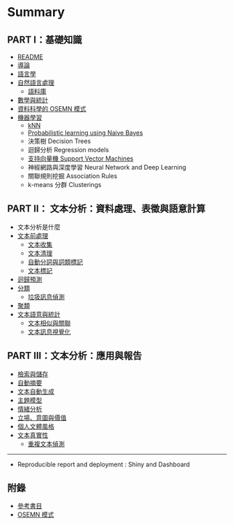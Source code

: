 # Summary

## PART I：基礎知識
* [README](README.md)
* [導論](introductionmd.md)
* [語言學](linguistic_fundamentals.md)
* [自然語言處理](nlp.md)
    * [語料庫](corpus.md)
* [數學與統計](math_fundamentals.md)
* [資料科學的 OSEMN 模式](osemn-模式.md)
* [機器學習](machine_learning.md)
    * [kNN](knn.md)
    * [Probabilistic learning using Naive Bayes ](bayesian_network.md)
    * 決策樹 Decision Trees
    * 迴歸分析 Regression models
    * [支持向量機 Support Vector Machines](支持向量機-support-vector-machines.md)
    * 神經網路與深度學習 Neural Network and Deep Learning
    * 關聯規則挖掘 Association Rules
    * k-means 分群 Clusterings

## PART II： 文本分析：資料處理、表徵與語意計算
* 文本分析是什麼
* [文本前處理](text_preprocessing.md)
    * [文本收集](text_collection.md)
    * [文本清理](cleaning.md)
    * [自動分詞與詞類標記](cws_pos.md)
    * [文本標記](text_annotation.md)
* [迴歸預測](regression.md)
* [分類](text_classification.md)
    * [垃圾訊息偵測](spam.md)
* [聚類](text-clustering.md)
* [文本語意與統計](text_semantics.md)
    * [文本相似與關聯](similarity_association.md)
    * [文本訊息視覺化](visualization.md)

## PART III：文本分析：應用與報告
* [檢索與儲存](text_retrieval_storage.md)
* [自動摘要](text_summarization.md)
* [文本自動生成](text_generator.md)
* [主題模型](topic-modeling.md)
* [情緒分析](sentiment_analysis.md)
* [立場、意圖與價值](stance-detection.md)
* [個人文體風格](stylometrics.md)
* [文本真實性](authenticity.md)
    * [重複文本偵測](textreuse_md.md)

-----
* Reproducible report and deployment : Shiny and Dashboard

## 附錄
* [參考書目](references.md)
* [OSEMN 模式](osemn-模式.md)

